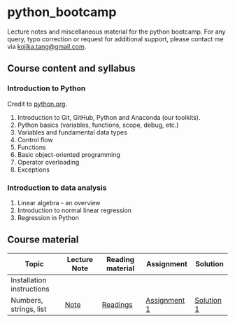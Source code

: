 # python_bootcamp
Lecture notes and miscellaneous material for the python bootcamp. For any query, typo correction or request for additional support, please contact me via kojika.tang@gmail.com.

## Course content and syllabus

### Introduction to Python
Credit to [python.org](https://docs.python.org/3/tutorial/index.html).

1. Introduction to Git, GitHub, Python and Anaconda (our toolkits).
2. Python basics (variables, functions, scope, debug, etc.)
3. Variables and fundamental data types
4. Control flow
5. Functions
6. Basic object-oriented programming
7. Operator overloading
8. Exceptions


### Introduction to data analysis
1. Linear algebra - an overview
2. Introduction to normal linear regression
3. Regression in Python


## Course material
| Topic | Lecture Note | Reading material | Assignment | Solution |
| --- | --- | --- | --- | --- |
| Installation instructions | | | | |
| Numbers, strings, list | [Note](./python_basics/lecture_note.ipynb) | [Readings](./python_basics/reading_list.md) | [Assignment 1](./python_basics/fibonacci_series.py) | [Solution 1](./python_basics/fibonacci_series_solution.py)|
